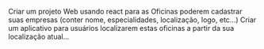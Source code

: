 Criar um projeto Web usando react para as Oficinas poderem cadastrar suas empresas (conter nome, especialidades, localização, logo, etc...)
Criar um aplicativo para usuários localizarem estas oficinas a partir da sua localização atual...

 
